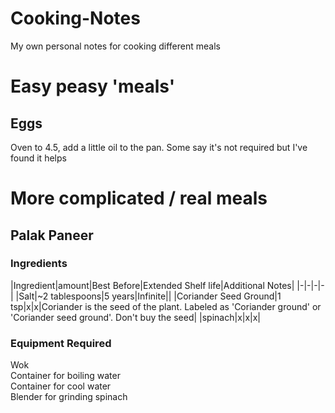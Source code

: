 # Cooking-Notes  
My own personal notes for cooking different meals

# Easy peasy 'meals'  
## Eggs   
Oven to 4.5, add a little oil to the pan.   Some say it's not required but I've found it helps  


# More complicated / real meals  
## Palak Paneer  
### Ingredients  
|Ingredient|amount|Best Before|Extended Shelf life|Additional Notes|
|-|-|-|-|
|Salt|~2 tablespoons|5 years|Infinite||
|Coriander Seed Ground|1 tsp|x|x|Coriander is the seed of the plant. Labeled as 'Coriander ground' or 'Coriander seed ground'. Don't buy the seed|
|spinach|x|x|x|

### Equipment Required  
Wok  
Container for boiling water  
Container for cool water  
Blender for grinding spinach  
